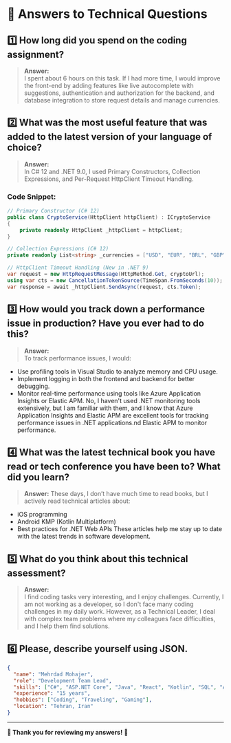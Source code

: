 # 📌 Answers to Technical Questions

## 1️⃣ How long did you spend on the coding assignment?
> **Answer:**  
I spent about 6 hours on this task. If I had more time, I would improve the front-end by adding features like live autocomplete with suggestions, authentication and authorization for the backend, and database integration to store request details and manage currencies.

## 2️⃣ What was the most useful feature that was added to the latest version of your language of choice?
> **Answer:**  
In C# 12 and .NET 9.0, I used Primary Constructors, Collection Expressions, and Per-Request HttpClient Timeout Handling. 

### Code Snippet:
```csharp
// Primary Constructor (C# 12)
public class CryptoService(HttpClient httpClient) : ICryptoService
{
    private readonly HttpClient _httpClient = httpClient;
}

// Collection Expressions (C# 12)
private readonly List<string> _currencies = ["USD", "EUR", "BRL", "GBP", "AUD"];

// HttpClient Timeout Handling (New in .NET 9)
var request = new HttpRequestMessage(HttpMethod.Get, cryptoUrl);
using var cts = new CancellationTokenSource(TimeSpan.FromSeconds(10)); // Set timeout
var response = await _httpClient.SendAsync(request, cts.Token);
```

## 3️⃣ How would you track down a performance issue in production? Have you ever had to do this?
> **Answer:**  
To track performance issues, I would:
- Use profiling tools in Visual Studio to analyze memory and CPU usage.
- Implement logging in both the frontend and backend for better debugging.
- Monitor real-time performance using tools like Azure Application Insights or Elastic APM.
No, I haven't used .NET monitoring tools extensively, but I am familiar with them, and I know that Azure Application Insights and Elastic APM are excellent tools for tracking performance issues in .NET applications.nd Elastic APM to monitor performance.

## 4️⃣ What was the latest technical book you have read or tech conference you have been to? What did you learn?
> **Answer:**
These days, I don’t have much time to read books, but I actively read technical articles about:
- iOS programming
- Android KMP (Kotlin Multiplatform)
- Best practices for .NET Web APIs
These articles help me stay up to date with the latest trends in software development.

## 5️⃣ What do you think about this technical assessment?
> **Answer:**  
I find coding tasks very interesting, and I enjoy challenges.
Currently, I am not working as a developer, so I don't face many coding challenges in my daily work. However, as a Technical Leader, I deal with complex team problems where my colleagues face difficulties, and I help them find solutions.
 
## 6️⃣ Please, describe yourself using JSON.
```json
{
  "name": "Mehrdad Mohajer",
  "role": "Development Team Lead",
  "skills": ["C#", "ASP.NET Core", "Java", "React", "Kotlin", "SQL", "Android", "Team Leadership"],
  "experience": "15 years",
  "hobbies": ["Coding", "Traveling", "Gaming"],
  "location": "Tehran, Iran"
}
```

---
**🎯 Thank you for reviewing my answers!** 🚀
